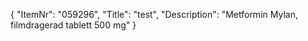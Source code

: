 {
  "ItemNr": "059296",
  "Title": "test",
  "Description": "Metformin Mylan, filmdragerad tablett 500 mg"
}